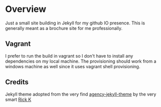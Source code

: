 Overview
========

Just a small site building in Jekyll for my github IO presence. This is generally meant as a brochure site for me professionally.

Vagrant
-------

I prefer to run the build in vagrant so I don't have to install any dependencies on my local machine. The provisioning should work from a windows machine as well since it uses vagrant shell provisioning.

Credits
-------

Jekyll theme adopted from the very find [agency-jekyll-theme](https://github.com/y7kim/agency-jekyll-theme) by the very smart [Rick K](https://github.com/y7kim)
